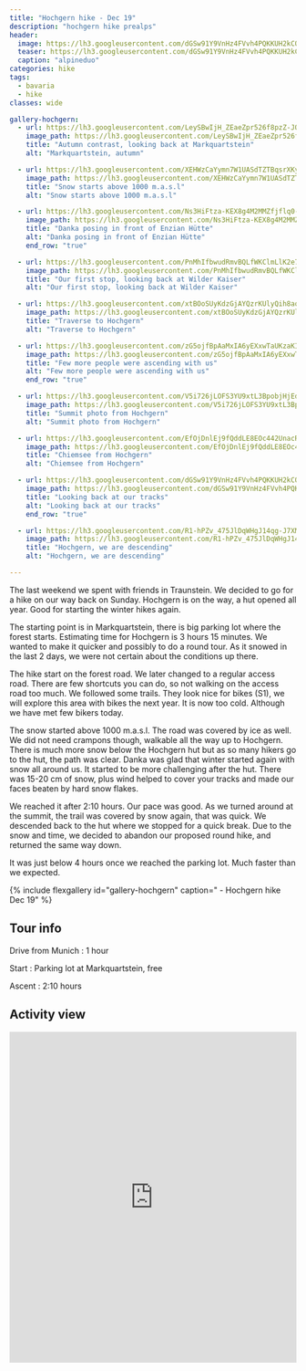 ```yaml
---
title: "Hochgern hike - Dec 19"
description: "hochgern hike prealps"
header:
  image: https://lh3.googleusercontent.com/dGSw91Y9VnHz4FVvh4PQKKUH2kCOofxr5McGkO7dlxNJkr5An8l1vdphap_gOqNkHcI8AZo2RCf6HIWzHoNSi1EuG6nI7KcL6uysrO7b9dA8iLrLBjVSP8s6EWKLB85xUu8M-ZT8APzCgjJKOWlwKkinESSM4f2Od6qiVm_JwDvRyBQSTX-RKDlDs-d7Xsnxlb2_5qm8bYikl9HovjimpBzZgKD57lKTRQc5io7nNDloht_kHYUn6iGckFjn5AlP0Z4Sw4AeOyZL03LwzhHv9lvGA0jtc7SGoioJ_dgD1BTLMcyC_Wgkhz-lsPCKjzHQr3kdPoiSIlQRi4pkvT9V_QhdAz591uhOc70Jm6KnsauU0W_yCynHSz3OKzTU0yzsJCCSKIsae45CinGT_MAFo5LeuFyBuWtONab1QN-miA7SGYcSVU-3HT3SOzdcc3mwGSje46HPA7onjgHmrb4j3SEstoQ-a4rn9BfcXL4uRYu_GwmfSBYkOIRaCC2ITCmL-F0rmcp6MZ7mRhjgTcKs3-mJ4wV-WpxgRoCO882Pzda1RO94LmE3n6WFgiHxub-4-zDfIKPv7Gn_WaDk75JtQptH20fTzHthCmM9m6rCLfnUkFkK9Fk__0dV_opFrIUC13VliQcK03mXx2Wx--AhoOro_EAcQHqV2fo5r7YxUOK3BvKM_JF2-4fP4qB9-akniRtePZAKUb_Q0ldwNFMKgjIhVQkJ560ymOCRWEOdZeLWmM52-A=w2016-h1512-no
  teaser: https://lh3.googleusercontent.com/dGSw91Y9VnHz4FVvh4PQKKUH2kCOofxr5McGkO7dlxNJkr5An8l1vdphap_gOqNkHcI8AZo2RCf6HIWzHoNSi1EuG6nI7KcL6uysrO7b9dA8iLrLBjVSP8s6EWKLB85xUu8M-ZT8APzCgjJKOWlwKkinESSM4f2Od6qiVm_JwDvRyBQSTX-RKDlDs-d7Xsnxlb2_5qm8bYikl9HovjimpBzZgKD57lKTRQc5io7nNDloht_kHYUn6iGckFjn5AlP0Z4Sw4AeOyZL03LwzhHv9lvGA0jtc7SGoioJ_dgD1BTLMcyC_Wgkhz-lsPCKjzHQr3kdPoiSIlQRi4pkvT9V_QhdAz591uhOc70Jm6KnsauU0W_yCynHSz3OKzTU0yzsJCCSKIsae45CinGT_MAFo5LeuFyBuWtONab1QN-miA7SGYcSVU-3HT3SOzdcc3mwGSje46HPA7onjgHmrb4j3SEstoQ-a4rn9BfcXL4uRYu_GwmfSBYkOIRaCC2ITCmL-F0rmcp6MZ7mRhjgTcKs3-mJ4wV-WpxgRoCO882Pzda1RO94LmE3n6WFgiHxub-4-zDfIKPv7Gn_WaDk75JtQptH20fTzHthCmM9m6rCLfnUkFkK9Fk__0dV_opFrIUC13VliQcK03mXx2Wx--AhoOro_EAcQHqV2fo5r7YxUOK3BvKM_JF2-4fP4qB9-akniRtePZAKUb_Q0ldwNFMKgjIhVQkJ560ymOCRWEOdZeLWmM52-A=w800-h300-no
  caption: "alpineduo"
categories: hike
tags:
  - bavaria
  - hike
classes: wide

gallery-hochgern:
  - url: https://lh3.googleusercontent.com/LeySBwIjH_ZEaeZpr526f8pzZ-JOlQqLNN2XWi8Aq0zOeAs4P6vhQm72LlTppiE6GmeazATeGtleXqyADaLrLDdNLI0EG3ijA3dvgMCUtSskHhQAFgw-H0P6peiCxwDIB7zx_EeIYHwj7XZT4ur6ViZAbw-AuuAqGyRsqgn0wkwKAWNLIwTaFuwDKMvj9Y6mtFOAG5mjXWbAYjciPW9IVyn7Or1OJfSAILP80s8vcsm3I5dnxLGAAoiv_fMmsGCJ8njUe1q_hVu0iy-Gdo-j6_sPe1Z1XXtJ0O2_cwabF_R6PMX4OZZDSW8OIrBW7Bf4m7S2d1m54KnTvuGCRJcwLLJgeNc2ZxSbeP0v8dY6xInxv8MR5LCgl4psMN5BCx_zw7Cw-WTjEhzM6bqWocscgjAzG50KyQBBZSDGKsUZbTtc0HL1QBNaf2xUScGrRhn0bRuIYFdETFTMR3qAdvn8ZOc9qh0kCdIDZgnLhqPr5S-49IsQAp-J4zHexgvCK7-1YZX_3yVxNFNxBPVg8R0C0wwSQRymdjOsM7aPLHr6cY4YhK_E8J8-MF-yDjLgRkvM57dCBJU7odPEqnRz87YBtTo6_VWASNpgdK-OcYyFGt9byjmlWI7JgsOe3NG1JJfKfvJPhCO0tT36HUCNHjpkIPa81fG6X4a5KmHMOYCfYI2ANbfqfkbRR9zU3TNifx82sHGxJ35wLKOPW_pPInY7LtmIJuygg5ei4vKrXvTojFjcEJ69Zw=w2016-h1512-no
    image_path: https://lh3.googleusercontent.com/LeySBwIjH_ZEaeZpr526f8pzZ-JOlQqLNN2XWi8Aq0zOeAs4P6vhQm72LlTppiE6GmeazATeGtleXqyADaLrLDdNLI0EG3ijA3dvgMCUtSskHhQAFgw-H0P6peiCxwDIB7zx_EeIYHwj7XZT4ur6ViZAbw-AuuAqGyRsqgn0wkwKAWNLIwTaFuwDKMvj9Y6mtFOAG5mjXWbAYjciPW9IVyn7Or1OJfSAILP80s8vcsm3I5dnxLGAAoiv_fMmsGCJ8njUe1q_hVu0iy-Gdo-j6_sPe1Z1XXtJ0O2_cwabF_R6PMX4OZZDSW8OIrBW7Bf4m7S2d1m54KnTvuGCRJcwLLJgeNc2ZxSbeP0v8dY6xInxv8MR5LCgl4psMN5BCx_zw7Cw-WTjEhzM6bqWocscgjAzG50KyQBBZSDGKsUZbTtc0HL1QBNaf2xUScGrRhn0bRuIYFdETFTMR3qAdvn8ZOc9qh0kCdIDZgnLhqPr5S-49IsQAp-J4zHexgvCK7-1YZX_3yVxNFNxBPVg8R0C0wwSQRymdjOsM7aPLHr6cY4YhK_E8J8-MF-yDjLgRkvM57dCBJU7odPEqnRz87YBtTo6_VWASNpgdK-OcYyFGt9byjmlWI7JgsOe3NG1JJfKfvJPhCO0tT36HUCNHjpkIPa81fG6X4a5KmHMOYCfYI2ANbfqfkbRR9zU3TNifx82sHGxJ35wLKOPW_pPInY7LtmIJuygg5ei4vKrXvTojFjcEJ69Zw=w400-h300-no
    title: "Autumn contrast, looking back at Markquartstein"
    alt: "Markquartstein, autumn"

  - url: https://lh3.googleusercontent.com/XEHWzCaYymn7W1UASdTZTBqsrXKyZGg0wQkun9Xy-91K1HIaUcLfkRbJgQSMWuhqpsv6Ql0-6Z0aPT_BkXWZKJQayXa7Uk-Zf3EvdIk6qQq63IvTWygEUerAmUtvoxDYPQVRPOIJ9TnxYGmBF8TRlEF6B3F_ITUmMdqypxQR_bbqyjlvlfaM-s4sGRTshQvuW7HQaCr1y5E7EdDmLAGyg4l6kNuH1HeEC9BXtL3tLGpjOsuPtqkor8xoRHtk8bKJh9s7ioK_vA97MjgDVOww53VJmvRd_9qcIhHC3z_JNpCb3GyKC3KB9i_i7TVCKnJ9MF_gYb_GtV26nRBUYLmIbYLDazDeWxvK25ReiIcmaj2XSEPm24MZg6jQGvEBjZxM2EG8FahwTDuloihX8MObjtINxCQ7ZizxTecTlGO0ZO2RMtRjwstjeEihfArlLG-f2nzYm05j7fkIQbGjLvwUEDpiPYGwb95J4oAJLmElqWaJJid3Jnqt7El8njZrjnBKLmgzGom7zKbIkKBt3NbK2GSYQai8EbrODlwuM8awrPGMJoqPGpjrfKJFOuJWfbCoes8zntOfPBnn_8__-fbt_80rUa7j1dpCxCut_HKtHScQif-aiXx8yFakZuAwaRE_r8IUbtECswVX2ir9Srb1ZV5e5gRqjpG6TKW3KZWo6r3-6QlmNVX_9KMXri3V2agHtDSo2vbh34s47GvitRQCOE6cgRlMAhVdef2SCm8McPTU8-UxvQ=w2016-h1512-no
    image_path: https://lh3.googleusercontent.com/XEHWzCaYymn7W1UASdTZTBqsrXKyZGg0wQkun9Xy-91K1HIaUcLfkRbJgQSMWuhqpsv6Ql0-6Z0aPT_BkXWZKJQayXa7Uk-Zf3EvdIk6qQq63IvTWygEUerAmUtvoxDYPQVRPOIJ9TnxYGmBF8TRlEF6B3F_ITUmMdqypxQR_bbqyjlvlfaM-s4sGRTshQvuW7HQaCr1y5E7EdDmLAGyg4l6kNuH1HeEC9BXtL3tLGpjOsuPtqkor8xoRHtk8bKJh9s7ioK_vA97MjgDVOww53VJmvRd_9qcIhHC3z_JNpCb3GyKC3KB9i_i7TVCKnJ9MF_gYb_GtV26nRBUYLmIbYLDazDeWxvK25ReiIcmaj2XSEPm24MZg6jQGvEBjZxM2EG8FahwTDuloihX8MObjtINxCQ7ZizxTecTlGO0ZO2RMtRjwstjeEihfArlLG-f2nzYm05j7fkIQbGjLvwUEDpiPYGwb95J4oAJLmElqWaJJid3Jnqt7El8njZrjnBKLmgzGom7zKbIkKBt3NbK2GSYQai8EbrODlwuM8awrPGMJoqPGpjrfKJFOuJWfbCoes8zntOfPBnn_8__-fbt_80rUa7j1dpCxCut_HKtHScQif-aiXx8yFakZuAwaRE_r8IUbtECswVX2ir9Srb1ZV5e5gRqjpG6TKW3KZWo6r3-6QlmNVX_9KMXri3V2agHtDSo2vbh34s47GvitRQCOE6cgRlMAhVdef2SCm8McPTU8-UxvQ=w400-h300-no
    title: "Snow starts above 1000 m.a.s.l"
    alt: "Snow starts above 1000 m.a.s.l"

  - url: https://lh3.googleusercontent.com/Ns3HiFtza-KEX8g4M2MMZfjflq0-QJPIkkLneND8gC85qHrFET9PTrDsDu52FAFSlDodAP9LfhgHX1xU20-pf1ArzT7jpn21dKcnfCfig5u00Bh4VihD2C4DhFQccSdTPd8qDtHKwQiTyTS27k1lrQO7hC46i11OTfXspr102HoEMrR2v8gnBjWvMeEGKQg7PwxthS_GY1zv2vjrAvLTXxaIFtssQKTcnj7S3b1a76pzIt6xoR5MpIVCxGonAv9V2mIoKhcdH44t2fLprHl6YiJN3xfcovNGrnBc4bndb6XRnB1VRiIUgfax2zRSDCfq2HPaXrsXNcLv2g_PRh2UaQMbYgyw2JptmDFx6mUgM_05Zh0i9qqYUD_EKXeqtqNhYRWMiVRNYHhNx9r3C05xT9PxSSUR3Xs8aTO8ekXVe6cG3Dv0ihjk53-iySffuo_nkVZTAOCoIS_4hY8yqfYZuMIe_MvFEjLIq2CdTZnXudBKSfstAyqsWabKRLQhLl7AOqqpLSdta7r5dKfTVvezb0JNEePl3d-zzrzRumabn58azMQUMgzLJAGPaPCIxXvH8b8VfP-z6G0Ibtc7yO3nLw-URHAZVTdphOjAEyIfY6VBOlHyIyo7I0guUpcGdXNhLIrB3EontIKjXPGUsv9nDL5YZgIQ1LyOmhSeB0yGC-XABIiwwSelVIO-sZ5O9QSVCZoEqqTh35GmKhJ5gWKFLmPZQKfhfpbWINBtA_cDjeynkRbJ7g=w2054-h1542-no
    image_path: https://lh3.googleusercontent.com/Ns3HiFtza-KEX8g4M2MMZfjflq0-QJPIkkLneND8gC85qHrFET9PTrDsDu52FAFSlDodAP9LfhgHX1xU20-pf1ArzT7jpn21dKcnfCfig5u00Bh4VihD2C4DhFQccSdTPd8qDtHKwQiTyTS27k1lrQO7hC46i11OTfXspr102HoEMrR2v8gnBjWvMeEGKQg7PwxthS_GY1zv2vjrAvLTXxaIFtssQKTcnj7S3b1a76pzIt6xoR5MpIVCxGonAv9V2mIoKhcdH44t2fLprHl6YiJN3xfcovNGrnBc4bndb6XRnB1VRiIUgfax2zRSDCfq2HPaXrsXNcLv2g_PRh2UaQMbYgyw2JptmDFx6mUgM_05Zh0i9qqYUD_EKXeqtqNhYRWMiVRNYHhNx9r3C05xT9PxSSUR3Xs8aTO8ekXVe6cG3Dv0ihjk53-iySffuo_nkVZTAOCoIS_4hY8yqfYZuMIe_MvFEjLIq2CdTZnXudBKSfstAyqsWabKRLQhLl7AOqqpLSdta7r5dKfTVvezb0JNEePl3d-zzrzRumabn58azMQUMgzLJAGPaPCIxXvH8b8VfP-z6G0Ibtc7yO3nLw-URHAZVTdphOjAEyIfY6VBOlHyIyo7I0guUpcGdXNhLIrB3EontIKjXPGUsv9nDL5YZgIQ1LyOmhSeB0yGC-XABIiwwSelVIO-sZ5O9QSVCZoEqqTh35GmKhJ5gWKFLmPZQKfhfpbWINBtA_cDjeynkRbJ7g=w400-h300-no
    title: "Danka posing in front of Enzian Hütte"
    alt: "Danka posing in front of Enzian Hütte"
    end_row: "true"

  - url: https://lh3.googleusercontent.com/PnMhIfbwudRmvBQLfWKClmLlK2e77l_m5moDkQhzsPGWcNJj5uejHaeC8Sea0tJIZkHI71fjqYoXUdjGybe_3g1ERfavBPaXMUWDEqqE_LNiTUjSMkuBW3CIIL9vVU39iCQeZnQPcE8477EQIFrKtlsBneEpxjO3234lKcQF8j_j3BP7FTdqVRQjMH9OYOrTT-NR3i3cwWuSj0dxvXw1GxuMMpMEzfR_bjDVgFBz84sqp545fDB12JiLc8kh9SxPPYIinPAxIXOdsqVUyAsUG9HF5_oZytfjmfn8DnEcz5FEki5Jdw5T-Izy5QZTqBekheRMprmm_GMMzlIlb44RZbKVNp6BYOjJssls-em180HpdGmpL3sQPZS--KFc-VcTEetJsKbEhv2fvyaVjy28JoRW_OQObQQIXYhdY6ZQzO9shkqfjrY-RGPdWfo_BBZJNHN5u1EFRyHoaOmYDYpQ6tsCSraAh7ZWoEoMMdRDcJmjENYA5-QC-Y04EpxmprHyigrW94RJvUCFbCGURsEFOymm2xCxaMhSGjEvG947LCvO20wgEbQGiV0iaBcGUaUKGmToynEEo_h-nye-qgN2IPEscRjmk8zlEdUuASRmcYh_57yCv0Cn0izD82dZhwTE4tWxElQGSFgiFSRzvcL13xjLBNADO7mmsPinX7T4iFnFDeoQeseqNFir0MYhonyQu0OLmXn2Wf1yFqGC55LJFr-4ll-q6CsHwXHXhQ7gOplsRlHOpQ=w2016-h1512-no
    image_path: https://lh3.googleusercontent.com/PnMhIfbwudRmvBQLfWKClmLlK2e77l_m5moDkQhzsPGWcNJj5uejHaeC8Sea0tJIZkHI71fjqYoXUdjGybe_3g1ERfavBPaXMUWDEqqE_LNiTUjSMkuBW3CIIL9vVU39iCQeZnQPcE8477EQIFrKtlsBneEpxjO3234lKcQF8j_j3BP7FTdqVRQjMH9OYOrTT-NR3i3cwWuSj0dxvXw1GxuMMpMEzfR_bjDVgFBz84sqp545fDB12JiLc8kh9SxPPYIinPAxIXOdsqVUyAsUG9HF5_oZytfjmfn8DnEcz5FEki5Jdw5T-Izy5QZTqBekheRMprmm_GMMzlIlb44RZbKVNp6BYOjJssls-em180HpdGmpL3sQPZS--KFc-VcTEetJsKbEhv2fvyaVjy28JoRW_OQObQQIXYhdY6ZQzO9shkqfjrY-RGPdWfo_BBZJNHN5u1EFRyHoaOmYDYpQ6tsCSraAh7ZWoEoMMdRDcJmjENYA5-QC-Y04EpxmprHyigrW94RJvUCFbCGURsEFOymm2xCxaMhSGjEvG947LCvO20wgEbQGiV0iaBcGUaUKGmToynEEo_h-nye-qgN2IPEscRjmk8zlEdUuASRmcYh_57yCv0Cn0izD82dZhwTE4tWxElQGSFgiFSRzvcL13xjLBNADO7mmsPinX7T4iFnFDeoQeseqNFir0MYhonyQu0OLmXn2Wf1yFqGC55LJFr-4ll-q6CsHwXHXhQ7gOplsRlHOpQ=w400-h300-no
    title: "Our first stop, looking back at Wilder Kaiser"
    alt: "Our first stop, looking back at Wilder Kaiser"

  - url: https://lh3.googleusercontent.com/xtBOoSUyKdzGjAYQzrKUlyQih8aqP3gEL8KWBc_2JdmIv0CnYnMQCmOig7iulOrKMtENe9_vW7Z0roH7I2OImpwMoj-ZcMG7BIGgLx-l21epgxzdlu7hrie6OSSLMcNx4jRJKmPklBkEX_1t1lP7BFq3tirDlYW9Ql8j9RjE7jpV4q7l9SGiRW1HPRsjFSHpbq_79AVmUe6IyulcOnFOXFbj72Km4ppiO80lWcENXQz45LesiqnYXfljISYrA30zb04tSWuFFWa1FrlUMO7ymo2sk2E1FzUCj95N_LQNU0u-HtD7egiuE4wo3bYZ5BDI5Vinl0TUFyfhwjdQ40NaYzQajpZi3E9FDMs0u_0JPeJibFZzgENw2jEVpptI3lx2QfqYT_OBxvwBnP2I8Lx4B6qxHtvgzdXP4fFV4Hrtb4HuD89RLOKa-he-1kO7m72FC1IKH2wwNN-3TUJgEyuEr7rx2gZY6bR6f0-u0uoM98j-q9JpBc8o8N54jrusBepCAZWPr_K2aFooA35NA_wtj5bGFtliMsXnA7qViR2hh_ZULLCC1t82Y5EDP90nWeYMk3B3X1yNDnwgwpB8VJodMuIxRzxmb_2oj8pOnxWn-tLu7abVC1YYMGMWpIS43XaD5sWpavthD6ouJKql59BeZL96qA6COe13jrP9Kico28YYBgBP57Abc2ahV34ZuRCX927I5wICxFmEpZqLZoEHsVhWWviNymaOY-_li72AVe3G4XyjZQ=w1156-h1540-no
    image_path: https://lh3.googleusercontent.com/xtBOoSUyKdzGjAYQzrKUlyQih8aqP3gEL8KWBc_2JdmIv0CnYnMQCmOig7iulOrKMtENe9_vW7Z0roH7I2OImpwMoj-ZcMG7BIGgLx-l21epgxzdlu7hrie6OSSLMcNx4jRJKmPklBkEX_1t1lP7BFq3tirDlYW9Ql8j9RjE7jpV4q7l9SGiRW1HPRsjFSHpbq_79AVmUe6IyulcOnFOXFbj72Km4ppiO80lWcENXQz45LesiqnYXfljISYrA30zb04tSWuFFWa1FrlUMO7ymo2sk2E1FzUCj95N_LQNU0u-HtD7egiuE4wo3bYZ5BDI5Vinl0TUFyfhwjdQ40NaYzQajpZi3E9FDMs0u_0JPeJibFZzgENw2jEVpptI3lx2QfqYT_OBxvwBnP2I8Lx4B6qxHtvgzdXP4fFV4Hrtb4HuD89RLOKa-he-1kO7m72FC1IKH2wwNN-3TUJgEyuEr7rx2gZY6bR6f0-u0uoM98j-q9JpBc8o8N54jrusBepCAZWPr_K2aFooA35NA_wtj5bGFtliMsXnA7qViR2hh_ZULLCC1t82Y5EDP90nWeYMk3B3X1yNDnwgwpB8VJodMuIxRzxmb_2oj8pOnxWn-tLu7abVC1YYMGMWpIS43XaD5sWpavthD6ouJKql59BeZL96qA6COe13jrP9Kico28YYBgBP57Abc2ahV34ZuRCX927I5wICxFmEpZqLZoEHsVhWWviNymaOY-_li72AVe3G4XyjZQ=w300-h400-no
    title: "Traverse to Hochgern"
    alt: "Traverse to Hochgern"

  - url: https://lh3.googleusercontent.com/zG5ojfBpAaMxIA6yEXxwTaUKzaKIiZox5wXe6M6zFj9dkdHn2YI7PdsqkvNC_6NrGmPCDdAl7jSQ-5UKbL7kBNFUBavN_rCHHoS7AGuc3IoOz_BHGPsuy49FNEVBUMLZFqqX8OVDXMroIn61iz3BQtaR4D-dcopIJHrbtrUXVmU4aBjjjwJxBPvEaQKVNllGfWNiSbHMHF5kBIn3bF963T3Ije38qHZsaAMg5clX6j9A0ZnEoeUlBkpdeVtjR-e0BRBW-Td2h5j5ADEhYQ0PnCKkKQXS3FE576bJSpexhV1_AOdEMB5oL-41Vd5MNiHvvj8RJaNF4EOEd_MxdfXyz-35rqDG3t8uY1Lcjq0qoOUxv8oZ_9PcvoxgdqmPFoSNVrLS99MX4y_uUgsCHo-eBTIV-NsubjV6pbGUCFSdAQW-0JAjIF8TjObMqifD11atXwBS2_L0NsDuq_Kjw3mrW_xl5beCsoZ2rhKbYJBgweHwDzx4jFT4gknzIpp91_YDLPReQCAf2ushVihB6HVG2K1p_LcvC3KmsGcdGRmRQEMNtUGqLQgwIvpr9eS0h8rEWIPvX5BErdFk1TUe9tbMOSTTReoYlilKquX__PYN_KjsFh1uZo38T4O0yz330zRapdeBZ3eCbEesnkCJe5ZrzysZlSC67vXnevaUreps8_XQHdDPsR7idJW0Ez2DrQ8RaV50imhgbSS4e0zDmYExmDCgPSsi3fAh0sKAl5LgN6m3ucJgsg=w1156-h1540-no
    image_path: https://lh3.googleusercontent.com/zG5ojfBpAaMxIA6yEXxwTaUKzaKIiZox5wXe6M6zFj9dkdHn2YI7PdsqkvNC_6NrGmPCDdAl7jSQ-5UKbL7kBNFUBavN_rCHHoS7AGuc3IoOz_BHGPsuy49FNEVBUMLZFqqX8OVDXMroIn61iz3BQtaR4D-dcopIJHrbtrUXVmU4aBjjjwJxBPvEaQKVNllGfWNiSbHMHF5kBIn3bF963T3Ije38qHZsaAMg5clX6j9A0ZnEoeUlBkpdeVtjR-e0BRBW-Td2h5j5ADEhYQ0PnCKkKQXS3FE576bJSpexhV1_AOdEMB5oL-41Vd5MNiHvvj8RJaNF4EOEd_MxdfXyz-35rqDG3t8uY1Lcjq0qoOUxv8oZ_9PcvoxgdqmPFoSNVrLS99MX4y_uUgsCHo-eBTIV-NsubjV6pbGUCFSdAQW-0JAjIF8TjObMqifD11atXwBS2_L0NsDuq_Kjw3mrW_xl5beCsoZ2rhKbYJBgweHwDzx4jFT4gknzIpp91_YDLPReQCAf2ushVihB6HVG2K1p_LcvC3KmsGcdGRmRQEMNtUGqLQgwIvpr9eS0h8rEWIPvX5BErdFk1TUe9tbMOSTTReoYlilKquX__PYN_KjsFh1uZo38T4O0yz330zRapdeBZ3eCbEesnkCJe5ZrzysZlSC67vXnevaUreps8_XQHdDPsR7idJW0Ez2DrQ8RaV50imhgbSS4e0zDmYExmDCgPSsi3fAh0sKAl5LgN6m3ucJgsg=w300-h400-no
    title: "Few more people were ascending with us"
    alt: "Few more people were ascending with us"
    end_row: "true"

  - url: https://lh3.googleusercontent.com/V5i726jLOFS3YU9xtL3BpobjHjEdPC5Jfq2t2nYgddmM-wkHPq_i5XC_1iafKEXH9qrTden255teP4OOBiwxTulgKAH9vAKHUfd0hpWy_SMk3wuLx7xZsAn-kR6jCiHd69lBarciB-2MsIZAMGDI5I3lFz1NZfGW5EZoiTyy_9BQarS6XxFNQGJ_Zzj2UybLCegHf57YkGKfAlz9rVaDty-77uJjIMMtalipN2P55hTtbYkIh_gBgnpEQXnKsz4wYQFLdPMGFiOWLYrvcJxU-rUQxoPsgKpyXc19DC9027szRiMNJbK5mEPSHO7N4NoVQd9MTaxyQ9nLB75Z6soMmSATxNcEMOb3GH5t5FtEsvdev0NlHlVKpRLNLwRDImeVTI4O7no5hp2EasSfrUNYZfuewH34bTXFO-_LUg1HBXz4b0yP3ikXcGKv56aE0aABL8hBrdgHLMe5ifLI2Pj6s72xiGS8sP26ByBIJFuI2AXbZ1DVfAjh-Z_CUvz4M7NI53TvYzts7UZRkZewqAW5s8IHRFb493cEIxNVJTeYUGhAUBla6O_bEup99I_OEFA8BWIEAU3GX1cl6Olm-_qCC2ZwFD8_vihv6Xfc0URZLkPMtryPwenE7i0pHgwNNkWTgfziypH3poEER0sFN94mxfuQc61c_qDXxYR-sUIapN_vzhuoE3WXTXZ4hDuLWTkbzqPKvA4mVO4JHUtXVqYciaadsNBODsubLF4IXF8ak9N0fLPsJw=w2016-h1512-no
    image_path: https://lh3.googleusercontent.com/V5i726jLOFS3YU9xtL3BpobjHjEdPC5Jfq2t2nYgddmM-wkHPq_i5XC_1iafKEXH9qrTden255teP4OOBiwxTulgKAH9vAKHUfd0hpWy_SMk3wuLx7xZsAn-kR6jCiHd69lBarciB-2MsIZAMGDI5I3lFz1NZfGW5EZoiTyy_9BQarS6XxFNQGJ_Zzj2UybLCegHf57YkGKfAlz9rVaDty-77uJjIMMtalipN2P55hTtbYkIh_gBgnpEQXnKsz4wYQFLdPMGFiOWLYrvcJxU-rUQxoPsgKpyXc19DC9027szRiMNJbK5mEPSHO7N4NoVQd9MTaxyQ9nLB75Z6soMmSATxNcEMOb3GH5t5FtEsvdev0NlHlVKpRLNLwRDImeVTI4O7no5hp2EasSfrUNYZfuewH34bTXFO-_LUg1HBXz4b0yP3ikXcGKv56aE0aABL8hBrdgHLMe5ifLI2Pj6s72xiGS8sP26ByBIJFuI2AXbZ1DVfAjh-Z_CUvz4M7NI53TvYzts7UZRkZewqAW5s8IHRFb493cEIxNVJTeYUGhAUBla6O_bEup99I_OEFA8BWIEAU3GX1cl6Olm-_qCC2ZwFD8_vihv6Xfc0URZLkPMtryPwenE7i0pHgwNNkWTgfziypH3poEER0sFN94mxfuQc61c_qDXxYR-sUIapN_vzhuoE3WXTXZ4hDuLWTkbzqPKvA4mVO4JHUtXVqYciaadsNBODsubLF4IXF8ak9N0fLPsJw=w400-h300-no
    title: "Summit photo from Hochgern"
    alt: "Summit photo from Hochgern"

  - url: https://lh3.googleusercontent.com/EfOjDnlEj9fQddLE8EOc442UnacRSd3hdNF6yVwKBqqKA-wl9I4shZJU9kMLO9t10qGnXsC2NyeqhtgAoa8ZGbZIpvL4aatEZGtCNwNcv-_nXKU0MAE30895wQzS6ZK-WJwTJ1jlui6aF3-amQPFp9QaQ4254QYjM680v60JdHDerMy2NSw_sjJ0TArWa30WzayYPymC3Rzktjvhmfxk7ubxspYcsAnNy8rDzOtWVp5KDgp_qMyhqH37dL2vm1LK3SNbCWfO7t1tNhhmNgMeNlIOa5uO2cmsadW8DO5SPZoZjlJZ-Bib3652oXxaYMCR9S1CR5YvJm5eIWQ9SQIs9OaWRRs04Cwl_JHHcOdqhx_1v4Gd06Ewe75b_W7QvouMj5yGyFliO41nw2xCFE7nBhE1bUlWDjdb61w3cDpdDxfS-nDabzjIZOyVe9fp7uIfggLWRKSp3jHjid3kMtGzTN1HCg1H6cUcpDUQzOYfi0Awfj3ukA7_NDUyW2bjwxkISLUBKc2MBQVg_DAHm2Rwo3ZrvcVZgADg5_b-d4YAqtwlV8ZtMQ0bM13yo95VJ2bcbPAQj082q00tE5E--k8yT6O0iDqSTa08EM41sGOxU4ibxxSDE1FygAg9UsckUG2ud369Y5ZsHkSNrEX2hY8ZBw75kDqSWiwF13eK3bpckSmgupA63wh9aqIfXRfnZEFkPNNJMleg8u2Ypl6e33sYyZBiEBzBAAJK_VaJkyuRmZgfwrnxXg=w2016-h1512-no
    image_path: https://lh3.googleusercontent.com/EfOjDnlEj9fQddLE8EOc442UnacRSd3hdNF6yVwKBqqKA-wl9I4shZJU9kMLO9t10qGnXsC2NyeqhtgAoa8ZGbZIpvL4aatEZGtCNwNcv-_nXKU0MAE30895wQzS6ZK-WJwTJ1jlui6aF3-amQPFp9QaQ4254QYjM680v60JdHDerMy2NSw_sjJ0TArWa30WzayYPymC3Rzktjvhmfxk7ubxspYcsAnNy8rDzOtWVp5KDgp_qMyhqH37dL2vm1LK3SNbCWfO7t1tNhhmNgMeNlIOa5uO2cmsadW8DO5SPZoZjlJZ-Bib3652oXxaYMCR9S1CR5YvJm5eIWQ9SQIs9OaWRRs04Cwl_JHHcOdqhx_1v4Gd06Ewe75b_W7QvouMj5yGyFliO41nw2xCFE7nBhE1bUlWDjdb61w3cDpdDxfS-nDabzjIZOyVe9fp7uIfggLWRKSp3jHjid3kMtGzTN1HCg1H6cUcpDUQzOYfi0Awfj3ukA7_NDUyW2bjwxkISLUBKc2MBQVg_DAHm2Rwo3ZrvcVZgADg5_b-d4YAqtwlV8ZtMQ0bM13yo95VJ2bcbPAQj082q00tE5E--k8yT6O0iDqSTa08EM41sGOxU4ibxxSDE1FygAg9UsckUG2ud369Y5ZsHkSNrEX2hY8ZBw75kDqSWiwF13eK3bpckSmgupA63wh9aqIfXRfnZEFkPNNJMleg8u2Ypl6e33sYyZBiEBzBAAJK_VaJkyuRmZgfwrnxXg=w400-h300-no
    title: "Chiemsee from Hochgern"
    alt: "Chiemsee from Hochgern"

  - url: https://lh3.googleusercontent.com/dGSw91Y9VnHz4FVvh4PQKKUH2kCOofxr5McGkO7dlxNJkr5An8l1vdphap_gOqNkHcI8AZo2RCf6HIWzHoNSi1EuG6nI7KcL6uysrO7b9dA8iLrLBjVSP8s6EWKLB85xUu8M-ZT8APzCgjJKOWlwKkinESSM4f2Od6qiVm_JwDvRyBQSTX-RKDlDs-d7Xsnxlb2_5qm8bYikl9HovjimpBzZgKD57lKTRQc5io7nNDloht_kHYUn6iGckFjn5AlP0Z4Sw4AeOyZL03LwzhHv9lvGA0jtc7SGoioJ_dgD1BTLMcyC_Wgkhz-lsPCKjzHQr3kdPoiSIlQRi4pkvT9V_QhdAz591uhOc70Jm6KnsauU0W_yCynHSz3OKzTU0yzsJCCSKIsae45CinGT_MAFo5LeuFyBuWtONab1QN-miA7SGYcSVU-3HT3SOzdcc3mwGSje46HPA7onjgHmrb4j3SEstoQ-a4rn9BfcXL4uRYu_GwmfSBYkOIRaCC2ITCmL-F0rmcp6MZ7mRhjgTcKs3-mJ4wV-WpxgRoCO882Pzda1RO94LmE3n6WFgiHxub-4-zDfIKPv7Gn_WaDk75JtQptH20fTzHthCmM9m6rCLfnUkFkK9Fk__0dV_opFrIUC13VliQcK03mXx2Wx--AhoOro_EAcQHqV2fo5r7YxUOK3BvKM_JF2-4fP4qB9-akniRtePZAKUb_Q0ldwNFMKgjIhVQkJ560ymOCRWEOdZeLWmM52-A=w2016-h1512-no
    image_path: https://lh3.googleusercontent.com/dGSw91Y9VnHz4FVvh4PQKKUH2kCOofxr5McGkO7dlxNJkr5An8l1vdphap_gOqNkHcI8AZo2RCf6HIWzHoNSi1EuG6nI7KcL6uysrO7b9dA8iLrLBjVSP8s6EWKLB85xUu8M-ZT8APzCgjJKOWlwKkinESSM4f2Od6qiVm_JwDvRyBQSTX-RKDlDs-d7Xsnxlb2_5qm8bYikl9HovjimpBzZgKD57lKTRQc5io7nNDloht_kHYUn6iGckFjn5AlP0Z4Sw4AeOyZL03LwzhHv9lvGA0jtc7SGoioJ_dgD1BTLMcyC_Wgkhz-lsPCKjzHQr3kdPoiSIlQRi4pkvT9V_QhdAz591uhOc70Jm6KnsauU0W_yCynHSz3OKzTU0yzsJCCSKIsae45CinGT_MAFo5LeuFyBuWtONab1QN-miA7SGYcSVU-3HT3SOzdcc3mwGSje46HPA7onjgHmrb4j3SEstoQ-a4rn9BfcXL4uRYu_GwmfSBYkOIRaCC2ITCmL-F0rmcp6MZ7mRhjgTcKs3-mJ4wV-WpxgRoCO882Pzda1RO94LmE3n6WFgiHxub-4-zDfIKPv7Gn_WaDk75JtQptH20fTzHthCmM9m6rCLfnUkFkK9Fk__0dV_opFrIUC13VliQcK03mXx2Wx--AhoOro_EAcQHqV2fo5r7YxUOK3BvKM_JF2-4fP4qB9-akniRtePZAKUb_Q0ldwNFMKgjIhVQkJ560ymOCRWEOdZeLWmM52-A=w400-h300-no
    title: "Looking back at our tracks"
    alt: "Looking back at our tracks"
    end_row: "true"

  - url: https://lh3.googleusercontent.com/R1-hPZv_475JlDqWHgJ14qg-J7XM6-kDNlF6I3yBr5JPEKLyQb18kHOoOuNnGCLMkhZlq82HuSFoLlu6sjzzHHrEez39K0weoST7u8_XY7sh6_XJBRVqYU_Ioh-wLUwM4zxATHsG3WuNb8BlaHkVXRIyZE9Rwrr24GD8bpGIe2hmqXgUcuNtByUkp3GBIpY5nKNb3ZqUw1LUV1-BejCknq0ZIqpzhNth5SdjI3u59_iE5pSKyH6njm9SVOB8StqV5UCUgDPkgEv36uxDUFihj0wf8Ymnm-7TgiVgpQAPDf2BrguZPjjotUnBFJKfhgXzqJNW5faliAOiVz8IBd0NVkoj_nOZOC8Qr2hqxkvTPoZFHimPjlECYuconH396dbqv_gFoOpRAk9pcZYv-Lvk4gLtZwIEqs8JJetN1oic_HQXUb-F8DHBkwnnBIgyKoB-YdDOVGXGaUZxCsrIacuRMyIgzK3zJDK8s6dUj5KKAcqoMC4krE3e3Yq6GTyCUwKQ00puORCx-2XuC30dmgon4kCZYnpomr2CejHI74AcZRFEyC9v30qFyqyKJyfapGWZpLSWdtipt0-2uw-i3tF5Onk0TE-ray9FIxswfUENXx_sp9B0cTOD2f1_2z1hZ1USKjLm76qcOU4ed-Btu7Qz4HDbVKrkCZaDsa6qZRRJNNnZ5ty97Cl-wq7bBYVL0CgWN_RMTxHN9UZCbdxBJO_yQSERTTjMnZbvAEYvfvTRVDUIV4JL6A=w1156-h1540-no
    image_path: https://lh3.googleusercontent.com/R1-hPZv_475JlDqWHgJ14qg-J7XM6-kDNlF6I3yBr5JPEKLyQb18kHOoOuNnGCLMkhZlq82HuSFoLlu6sjzzHHrEez39K0weoST7u8_XY7sh6_XJBRVqYU_Ioh-wLUwM4zxATHsG3WuNb8BlaHkVXRIyZE9Rwrr24GD8bpGIe2hmqXgUcuNtByUkp3GBIpY5nKNb3ZqUw1LUV1-BejCknq0ZIqpzhNth5SdjI3u59_iE5pSKyH6njm9SVOB8StqV5UCUgDPkgEv36uxDUFihj0wf8Ymnm-7TgiVgpQAPDf2BrguZPjjotUnBFJKfhgXzqJNW5faliAOiVz8IBd0NVkoj_nOZOC8Qr2hqxkvTPoZFHimPjlECYuconH396dbqv_gFoOpRAk9pcZYv-Lvk4gLtZwIEqs8JJetN1oic_HQXUb-F8DHBkwnnBIgyKoB-YdDOVGXGaUZxCsrIacuRMyIgzK3zJDK8s6dUj5KKAcqoMC4krE3e3Yq6GTyCUwKQ00puORCx-2XuC30dmgon4kCZYnpomr2CejHI74AcZRFEyC9v30qFyqyKJyfapGWZpLSWdtipt0-2uw-i3tF5Onk0TE-ray9FIxswfUENXx_sp9B0cTOD2f1_2z1hZ1USKjLm76qcOU4ed-Btu7Qz4HDbVKrkCZaDsa6qZRRJNNnZ5ty97Cl-wq7bBYVL0CgWN_RMTxHN9UZCbdxBJO_yQSERTTjMnZbvAEYvfvTRVDUIV4JL6A=w300-h400-no
    title: "Hochgern, we are descending"
    alt: "Hochgern, we are descending"

---
```


 The last weekend  we spent with friends in Traunstein. We decided to go for a hike on our way back on Sunday. Hochgern is on the way, a hut opened all year. Good for starting the winter hikes again.

 The starting point is in Markquartstein, there is big parking lot where the forest starts. Estimating time for Hochgern is 3 hours 15 minutes. We wanted to make it quicker and possibly to do a round tour. As it snowed in the last 2 days, we were not certain about the conditions up there.

 The hike start on the forest road. We later changed to a regular access road. There are few shortcuts you can do, so not walking on the access road too much. We followed some trails. They look nice for bikes (S1), we will explore this area with bikes the next year. It is now too cold. Although we have met few bikers today.

The snow started above 1000 m.a.s.l. The road was covered by ice as well. We did not need crampons though, walkable all the way up to Hochgern. There is much more snow below the Hochgern hut but as so many hikers go to the hut, the path was clear. Danka was glad that winter started again with snow all around us. It started to be more challenging after the hut. There was 15-20 cm of snow, plus wind helped to cover your tracks and made our faces beaten by hard snow flakes.

We reached it after 2:10 hours. Our pace was good. As we turned around at the summit, the trail was covered by snow again, that was quick. We descended back to the hut where we stopped for a quick break. Due to the snow and time, we decided to abandon our proposed round hike, and returned the same way down. 

It was just below 4 hours once we reached the parking lot. Much faster than we expected.

{% include flexgallery id="gallery-hochgern" caption=" - Hochgern hike Dec 19" %}

## Tour info

Drive from Munich
: 1 hour

Start
: Parking lot at Markquartstein, free

Ascent
: 2:10 hours

## Activity view

<iframe src="https://www.komoot.com/tour/104914128/embed?profile=1" width="100%" height="580" frameborder="0" scrolling="no"></iframe>
